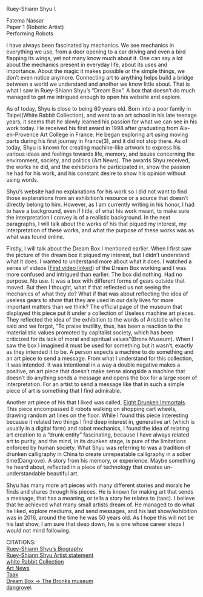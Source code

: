 Ruey-Shiann Shyu \

Fatema Nassar\
Paper 1 (Robotic Artist)\
Performing Robots

I have always been fascinated by mechanics. We see mechanics in everything we use, from a door opening to a car driving and even a bird flapping its wings, yet not many know much about it. One can say a lot about the mechanics present in everyday life, about its uses and importance. About the magic it makes possible or the simple things, we don’t even notice anymore. Connecting art to anything helps build a bridge between a world we understand and another we know little about. That is what I saw in Ruey-Shiann Shyu’s “Dream Box”. A box that doesn’t do much managed to get me intrigued enough to open his website and explore. 

As of today, Shyu is close to being 60 years old. Born into a poor family in Taipei(White Rabbit Collection), and went to an art school in his late teenage years, it seems that he slowly learned his passion for what we can see in his work today. He received his first award in 1998 after graduating from Aix-en-Provence Art College in France. He began exploring art using moving parts during his first journey in France(3), and it did not stop there. As of today, Shyu is known for creating machine-like artwork to express his various ideas and feelings towards life, memory, and issues concerning the environment, society, and politics (Art News). The awards Shyu received, the works he did, and the exhibitions he participated in, show the passion he had for his work, and his constant desire to show his opinion without using words. 

Shyu’s website had no explanations for his work so I did not want to find those explanations from an exhibition’s resource or a source that doesn’t directly belong to him. However, as I am currently writing in his honor, I had to have a background, even if little, of what his work meant, to make sure the interpretation I convey is of a realistic background. In the next paragraphs, I will talk about the works of his that piqued my interest, my interpretation of these works, and what the purpose of these works was as what was found online. 

Firstly, I will talk about the Dream Box I mentioned earlier. When I first saw the picture of the dream box it piqued my interest, but I didn’t understand what it does. I wanted to understand more about what it does. I watched a series of videos ([First video linked](https://youtu.be/mr4ii2ZHtJg?si=Feh0byNt8wCTSO2y)) of the Dream Box working and I was more confused and intrigued than earlier. The box did nothing. Had no purpose. No use. It was a box with different forms of gears outside that moved. But then I thought, what if that reflected us not seeing the mechanics of what they do? What if that was about reflecting the idea of useless gears to show that they are used in our daily lives for more important matters than we think? The official page of the museum that displayed this piece put it under a collection of Useless machine art pieces. They reflected the idea of the exhibition to the words of Aristotle when he said and we forgot, “To praise inutility, thus, has been a reaction to the materialistic values promoted by capitalist society, which has been criticized for its lack of moral and spiritual values”(Bronx Museum). When I saw the box I imagined it must be used for something but it wasn’t, exactly as they intended it to be. A person expects a machine to do something and an art piece to send a message. From what I understand for this collection, it was intended. It was intentional in a way a double negative makes a positive, an art piece that doesn’t make sense alongside a machine that doesn’t do anything sends a message and opens the box for a large room of interpretation. For an artist to send a message like that in such a simple piece of art is something that I find admirable. 

Another art piece of his that I liked was called, [Eight Drunken Immortals](https://www.youtube.com/watch?v=0QnHOSRW9NU). This piece encompassed 8 robots walking on shopping cart wheels, drawing random art lines on the floor. While I found this piece interesting because it related two things I find deep interest in, generative art (which is usually in a digital form) and robot mechanics, I found the idea of relating art creation to a “drunk entity” fascinating, because I have always related art to purity, and the mind, in its drunken stage, is pure of the limitations enforced by human society. What Shyu was referring to was a tradition of drunken calligraphy in China to create unrepeatable calligraphy in a sober time(Dangrove). A story from his memory, or experience. Maybe something he heard about, reflected in a piece of technology that creates un-understandable beautiful art. 

Shyu has many more art pieces with many different stories and morals he finds and shares through his pieces. He is known for making art that sends a message, that has a meaning, or tells a story he relates to (taac). I believe that he achieved what many small artists dream of. He managed to do what he liked, explore mediums, and send messages, and his last show/exhibition was in 2016, around the time he was 50 years old. As I hope this will not be his last show, I am sure that deep down, he is one whose career steps I would not mind following.


CITATIONS: \
[Ruey-Shiann Shyu’s Biography](https://www.rueyshyu.com/biography/)\
[Ruey-Shiann Shyu Artist statement](https://www.rueyshyu.com/)\
[white Rabbit Collection](https://whiterabbitcollection.org/artist/shyu-ruey-shiann/)\
[Art News](https://www.artnews.com/art-in-america/features/shyu-ruey-shiann-56587/)\
[Taak](http://www.taac-us.org/shyurueyshiann/ )\
[Dream Box -> The Bronks museum](https://bronxmuseum.org/exhibition/useless-machines-for-dreaming/)\
[dangrove](https://explore.dangrove.org/objects/960)\
